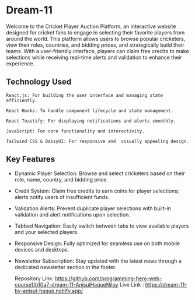 # Dream-11

Welcome to the Cricket Player Auction Platform, an interactive website designed for cricket fans to engage in selecting their favorite players from around the world. This platform allows users to browse popular cricketers, view their roles, countries, and bidding prices, and strategically build their teams. With a user-friendly interface, players can claim free credits to make selections while receiving real-time alerts and validation to enhance their experience.

## Technology Used

    React.js: For building the user interface and managing state efficiently.

    React Hooks: To handle component lifecycle and state management.

    React Toastify: For displaying notifications and alerts smoothly.

    JavaScript: For core functionality and interactivity.

    Tailwind CSS & DaisyUI: For responsive and  visually appealing design.

## Key Features

- Dynamic Player Selection: Browse and select cricketers based on their role, name, country, and bidding price.

- Credit System: Claim free credits to earn coins for player selections; alerts notify users of insufficient funds.

- Validation Alerts: Prevent duplicate player selections with built-in validation and alert notifications upon selection.

- Tabbed Navigation: Easily switch between tabs to view available players and your selected players.

- Responsive Design: Fully optimized for seamless use on both mobile devices and desktops.

- Newsletter Subscription: Stay updated with the latest news through a dedicated newsletter section in the footer.

  Repository Link: https://github.com/programming-hero-web-course1/b10a7-dream-11-AnisulHaqueNiloy
  Live Link : https://dream-11-by-anisul-haque.netlify.app/
